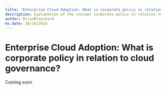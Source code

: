 ```yaml
---
title: "Enterprise Cloud Adoption: What is corporate policy in relation to cloud governance"
description: Explanation of the concept corporate policy in relation to cloud governance
author: BrianBlanchard
ms.date: 10/10/2018
---
```


# Enterprise Cloud Adoption: What is corporate policy in relation to cloud governance?

Coming soon